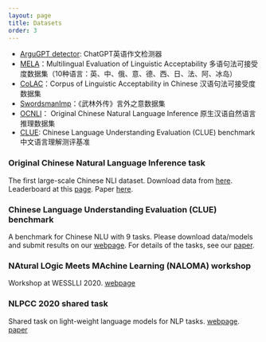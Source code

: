 ```yaml
---
layout: page
title: Datasets 
order: 3
---
```


<ul>
	<li><a href="https://hf-mirror.com/spaces/SJTU-CL/argugpt-detector">ArguGPT detector</a>: ChatGPT英语作文检测器</li>
	<li><a href="https://github.com/sjtu-compling/MELA">MELA</a>：Multilingual Evaluation of Linguistic Acceptability 多语句法可接受度数据集（10种语言：英、中、俄、意、德、西、日、法、阿、冰岛）</li>
	<li><a href="https://github.com/huhailinguist/CoLAC/">CoLAC</a>：Corpus of Linguistic Acceptability in Chinese 汉语句法可接受度数据集</li>
	<li><a href="https://github.com/sjtu-compling/llm-pragmatics" target="_blank">SwordsmanImp</a>：《武林外传》言外之意数据集</li>
	<li><a href="https://github.com/CLUEbenchmark/OCNLI">OCNLI</a>： Original Chinese Natural Language Inference 原生汉语自然语言推理数据集</li>
	<li><a href="https://www.cluebenchmarks.com/">CLUE</a>: Chinese Language Understanding Evaluation (CLUE) benchmark 中文语言理解测评基准</li>
</ul>

### Original Chinese Natural Language Inference task

The first large-scale Chinese NLI dataset. Download data from [here](https://github.com/CLUEbenchmark/OCNLI). 
Leaderboard at this [page](https://www.cluebenchmarks.com/nli.html). Paper [here](https://arxiv.org/abs/2010.05444).

### Chinese Language Understanding Evaluation (CLUE) benchmark

A benchmark for Chinese NLU with 9 tasks. Please download data/models and submit results on our [webpage](https://www.cluebenchmarks.com/). 
For details of the tasks, see our [paper](https://arxiv.org/abs/2004.05986).

### NAtural LOgic Meets MAchine Learning (NALOMA) workshop

Workshop at WESSLLI 2020. [webpage](https://typo.uni-konstanz.de/naloma20/)

### NLPCC 2020 shared task

Shared task on light-weight language models for NLP tasks. [webpage](https://www.cluebenchmarks.com/NLPCC.html). [paper](https://link.springer.com/chapter/10.1007/978-3-030-60457-8_47)



